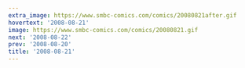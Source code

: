 ```yaml
---
extra_image: https://www.smbc-comics.com/comics/20080821after.gif
hovertext: '2008-08-21'
image: https://www.smbc-comics.com/comics/20080821.gif
next: '2008-08-22'
prev: '2008-08-20'
title: '2008-08-21'
---
```


